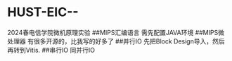 # HUST-EIC--
2024春电信学院微机原理实验
##MIPS汇编语言
需先配置JAVA环境
##MIPS微处理器
有很多开源的，比我写的好多了
##并行IO
先把Block Design导入，然后再转到Vitis.
##串行IO
同并行IO
